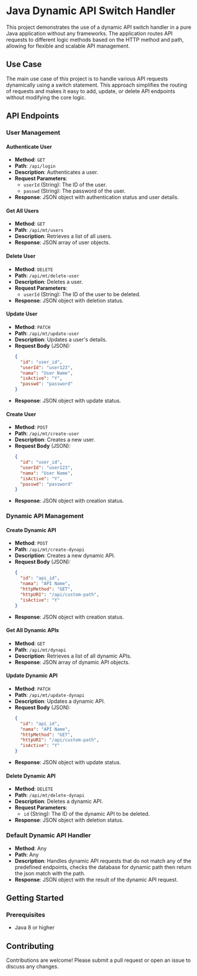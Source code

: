 # Java Dynamic API Switch Handler

This project demonstrates the use of a dynamic API switch handler in a pure Java application without any frameworks. The application routes API requests to different logic methods based on the HTTP method and path, allowing for flexible and scalable API management.

## Use Case

The main use case of this project is to handle various API requests dynamically using a switch statement. This approach simplifies the routing of requests and makes it easy to add, update, or delete API endpoints without modifying the core logic.

## API Endpoints

### User Management

#### Authenticate User

- **Method**: `GET`
- **Path**: `/api/login`
- **Description**: Authenticates a user.
- **Request Parameters**:
  - `userId` (String): The ID of the user.
  - `passwd` (String): The password of the user.
- **Response**: JSON object with authentication status and user details.

#### Get All Users

- **Method**: `GET`
- **Path**: `/api/mt/users`
- **Description**: Retrieves a list of all users.
- **Response**: JSON array of user objects.

#### Delete User

- **Method**: `DELETE`
- **Path**: `/api/mt/delete-user`
- **Description**: Deletes a user.
- **Request Parameters**:
  - `userId` (String): The ID of the user to be deleted.
- **Response**: JSON object with deletion status.

#### Update User

- **Method**: `PATCH`
- **Path**: `/api/mt/update-user`
- **Description**: Updates a user's details.
- **Request Body** (JSON):
  ```json
  {
    "id": "user_id",
    "userId": "user123",
    "nama": "User Name",
    "isActive": "Y",
    "passwd": "password"
  }
  ```
- **Response**: JSON object with update status.

#### Create User

- **Method**: `POST`
- **Path**: `/api/mt/create-user`
- **Description**: Creates a new user.
- **Request Body** (JSON):
  ```json
  {
    "id": "user_id",
    "userId": "user123",
    "nama": "User Name",
    "isActive": "Y",
    "passwd": "password"
  }
  ```
- **Response**: JSON object with creation status.

### Dynamic API Management

#### Create Dynamic API

- **Method**: `POST`
- **Path**: `/api/mt/create-dynapi`
- **Description**: Creates a new dynamic API.
- **Request Body** (JSON):
  ```json
  {
    "id": "api_id",
    "nama": "API Name",
    "httpMethod": "GET",
    "httpURI": "/api/custom-path",
    "isActive": "Y"
  }
  ```
- **Response**: JSON object with creation status.

#### Get All Dynamic APIs

- **Method**: `GET`
- **Path**: `/api/mt/dynapi`
- **Description**: Retrieves a list of all dynamic APIs.
- **Response**: JSON array of dynamic API objects.

#### Update Dynamic API

- **Method**: `PATCH`
- **Path**: `/api/mt/update-dynapi`
- **Description**: Updates a dynamic API.
- **Request Body** (JSON):
  ```json
  {
    "id": "api_id",
    "nama": "API Name",
    "httpMethod": "GET",
    "httpURI": "/api/custom-path",
    "isActive": "Y"
  }
  ```
- **Response**: JSON object with update status.

#### Delete Dynamic API

- **Method**: `DELETE`
- **Path**: `/api/mt/delete-dynapi`
- **Description**: Deletes a dynamic API.
- **Request Parameters**:
  - `id` (String): The ID of the dynamic API to be deleted.
- **Response**: JSON object with deletion status.

### Default Dynamic API Handler

- **Method**: Any
- **Path**: Any
- **Description**: Handles dynamic API requests that do not match any of the predefined endpoints, checks the database for dynamic path then return the json match with the path.
- **Response**: JSON object with the result of the dynamic API request.

## Getting Started

### Prerequisites

- Java 8 or higher

## Contributing

Contributions are welcome! Please submit a pull request or open an issue to discuss any changes.
